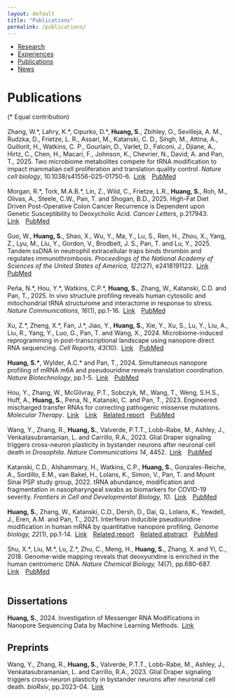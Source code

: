 ```yaml
---
layout: default
title: "Publications"
permalink: /publications/
---
```


* [Research](https://sihaohuanguc.github.io/research)
* [Experiences](https://sihaohuanguc.github.io/experiences)
* [Publications](https://sihaohuanguc.github.io/publications)
* [News](https://sihaohuanguc.github.io/news)

# Publications
(\* Equal contribution)
<br/>
<br/>
Zhang, W.\*, Lahry, K.\*, Cipurko, D.\*, **Huang, S.**, Zbihley, O., Sevilleja, A. M., Rudzka, D., Frietze, L. R., Assari, M., Katanski, C. D., Singh, M., Attina, A., Guillorit, H., Watkins, C. P., Gourlain, D., Varlet, D., Falconi, J., Djiane, A., Hirtz, C., Chen, H., Macari, F., Johnson, K., Chevrier, N., David, A. and Pan, T., 2025. Two microbiome metabolites compete for tRNA modification to impact mammalian cell proliferation and translation quality control. *Nature cell biology*, 10.1038/s41556-025-01750-6.&ensp;[Link](https://www.nature.com/articles/s41556-025-01750-6)&emsp;[PubMed](https://pubmed.ncbi.nlm.nih.gov/40957911/)
<br/>
<br/>
Morgan, R.\*, Tork, M.A.B.\*, Lin, Z., Wild, C., Frietze, L.R., **Huang, S.**, Roh, M., Olivas, A., Steele, C.W., Pan, T. and Shogan, B.D., 2025. High-Fat Diet Driven Post-Operative Colon Cancer Recurrence is Dependent upon Genetic Susceptibility to Deoxycholic Acid. *Cancer Letters*, p.217943.&ensp;[Link](https://www.sciencedirect.com/science/article/abs/pii/S0304383525005129)&emsp;[PubMed](https://pubmed.ncbi.nlm.nih.gov/40706745/)
<br/>
<br/>
Guo, W., **Huang, S.**, Shao, X., Wu, Y., Ma, Y., Lu, S., Ren, H., Zhou, X., Yang, Z., Lyu, M., Liu, Y., Gordon, V., Brodbelt, J. S., Pan, T. and Lu, Y., 2025. Tandem ssDNA in neutrophil extracellular traps binds thrombin and regulates immunothrombosis. *Proceedings of the National Academy of Sciences of the United States of America, 122*(27), e2418191122.&ensp;[Link](https://www.pnas.org/doi/10.1073/pnas.2418191122)&emsp;[PubMed](https://pubmed.ncbi.nlm.nih.gov/40608679/)
<br/>
<br/>
Peña, N.\*, Hou, Y.\*, Watkins, C.P.\*, **Huang, S.**, Zhang, W., Katanski, C.D. and Pan, T., 2025. In vivo structure profiling reveals human cytosolic and mitochondrial tRNA structurome and interactome in response to stress. *Nature Communications, 16*(1), pp.1-16.&ensp;[Link](https://www.nature.com/articles/s41467-025-59435-5)&emsp;[PubMed](https://pubmed.ncbi.nlm.nih.gov/40447571/)
<br/>
<br/>
Xu, Z.\*, Zheng, X.\*, Fan, J.\*, Jiao, Y., **Huang, S.**, Xie, Y., Xu, S., Lu, Y., Liu, A., Liu, R., Yang, Y., Luo, G., Pan, T. and Wang, X., 2024. Microbiome-induced reprogramming in post-transcriptional landscape using nanopore direct RNA sequencing. *Cell Reports, 43*(10).&ensp;[Link](https://www.cell.com/cell-reports/fulltext/S2211-1247(24)01149-5)&emsp;[PubMed](https://pubmed.ncbi.nlm.nih.gov/39365698/)
<br/>
<br/>
**Huang, S.\***, Wylder, A.C.\* and Pan, T., 2024. Simultaneous nanopore profiling of mRNA m6A and pseudouridine reveals translation coordination. *Nature Biotechnology*, pp.1-5.&ensp;[Link](https://www.nature.com/articles/s41587-024-02135-0)&emsp;[PubMed](https://pubmed.ncbi.nlm.nih.gov/38321115/)
<br/>
<br/>
Hou, Y., Zhang, W., McGilvray, P.T., Sobczyk, M., Wang, T., Weng, S.H.S., Huff, A., **Huang, S.**, Pena, N., Katanski, C. and Pan, T., 2023. Engineered mischarged transfer RNAs for correcting pathogenic missense mutations. *Molecular Therapy*.&ensp;[Link](https://www.sciencedirect.com/science/article/pii/S1525001623006780?dgcid=coauthor#appsec2)&emsp;[Link](https://www.cell.com/molecular-therapy-family/molecular-therapy/fulltext/S1525-0016(23)00678-0)&emsp;[Related report](https://biologicalsciences.uchicago.edu/news/missense-mutations-trna-treatment)&emsp;[PubMed](https://pubmed.ncbi.nlm.nih.gov/38104240/)
<br/>
<br/>
Wang, Y., Zhang, R., **Huang, S.**, Valverde, P.T.T., Lobb-Rabe, M., Ashley, J., Venkatasubramanian, L. and Carrillo, R.A., 2023. Glial Draper signaling triggers cross-neuron plasticity in bystander neurons after neuronal cell death in *Drosophila*. *Nature Communications 14*, 4452.&ensp;[Link](https://www.nature.com/articles/s41467-023-40142-y)&emsp;[PubMed](https://pubmed.ncbi.nlm.nih.gov/37488133/)
<br/>
<br/>
Katanski, C.D., Alshammary, H., Watkins, C.P., **Huang, S.**, Gonzales-Reiche, A., Sordillo, E.M., van Bakel, H., Lolans, K., Simon, V., Pan, T. and Mount Sinai PSP study group, 2022. tRNA abundance, modification and fragmentation in nasopharyngeal swabs as biomarkers for COVID-19 severity. *Frontiers in Cell and Developmental Biology, 10*.&ensp;[Link](https://www.frontiersin.org/articles/10.3389/fcell.2022.999351/full)&emsp;[PubMed](https://pubmed.ncbi.nlm.nih.gov/36393870/)
<br/>
<br/>
**Huang, S.**, Zhang, W., Katanski, C.D., Dersh, D., Dai, Q., Lolans, K., Yewdell, J., Eren, A.M. and Pan, T., 2021. Interferon inducible pseudouridine modification in human mRNA by quantitative nanopore profiling. *Genome biology, 22*(1), pp.1-14.&ensp;[Link](https://genomebiology.biomedcentral.com/articles/10.1186/s13059-021-02557-y)&emsp;[Related report](https://biologicalsciences.uchicago.edu/news/pseudouridine-sequencing-mrna-vaccines)&emsp;[Related abstract](https://faseb.onlinelibrary.wiley.com/doi/abs/10.1096/fasebj.2022.36.S1.L7600)&emsp;[PubMed](https://pubmed.ncbi.nlm.nih.gov/34872593/)
<br/>
<br/>
Shu, X.\*, Liu, M.\*, Lu, Z.\*, Zhu, C., Meng, H., **Huang, S.**, Zhang, X. and Yi, C., 2018. Genome-wide mapping reveals that deoxyuridine is enriched in the human centromeric DNA. *Nature Chemical Biology, 14*(7), pp.680-687.&ensp;[Link](https://www.nature.com/articles/s41589-018-0065-9)&emsp;[PubMed](https://pubmed.ncbi.nlm.nih.gov/29785056/)
<br/>
<br/>

## Dissertations
**Huang, S.**, 2024. Investigation of Messenger RNA Modifications in Nanopore Sequencing Data by Machine Learning Methods.&ensp;[Link](https://knowledge.uchicago.edu/record/12365?v=pdf)

## Preprints
Wang, Y., Zhang, R., **Huang, S.**, Valverde, P.T.T., Lobb-Rabe, M., Ashley, J., Venkatasubramanian, L. and Carrillo, R.A., 2023. Glial Draper signaling triggers cross-neuron plasticity in bystander neurons after neuronal cell death. *bioRxiv*, pp.2023-04.&ensp;[Link](https://www.biorxiv.org/content/10.1101/2023.04.09.536190v1.abstract)
